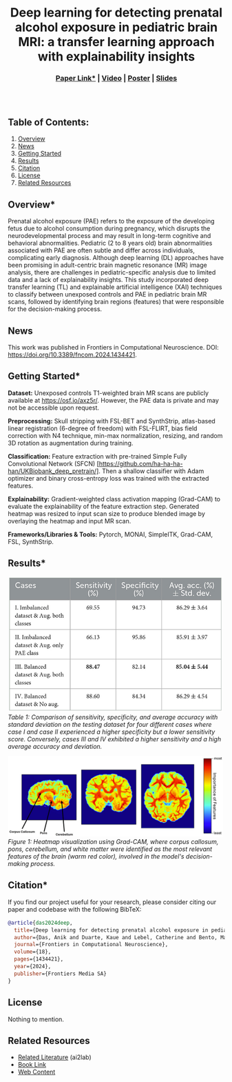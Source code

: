<div align="center">
  
# Deep learning for detecting prenatal alcohol exposure in pediatric brain MRI: a transfer learning approach with explainability insights
</div>

<h3 align="center">
  <a href="https://www.frontiersin.org/journals/computational-neuroscience/articles/10.3389/fncom.2024.1434421/full">Paper Link*</a> |
  <a href="">Video</a> |
  <a href="">Poster</a> |
  <a href="">Slides</a>
</h3>

<br><br>


## Table of Contents:
1. [Overview](#overview)
2. [News](#news)
3. [Getting Started](#start)
4. [Results](#results)
5. [Citation](#citation)
6. [License](#license)
7. [Related Resources](#resources)

## Overview* <a name="overview"></a>
Prenatal alcohol exposure (PAE) refers to the exposure of the developing fetus due to alcohol consumption during pregnancy, which disrupts the neurodevelopmental process and may result in long-term cognitive and behavioral abnormalities. Pediatric (2 to 8 years old) brain abnormalities associated with PAE are often subtle and differ across individuals, complicating early diagnosis. Although deep learning (DL) approaches have been promising in adult-centric brain magnetic resonance (MR) image analysis, there are challenges in pediatric-specific analysis due to limited data and a lack of explainability insights. This study incorporated deep transfer learning (TL) and explainable artificial intelligence (XAI) techniques to classify between unexposed controls and PAE in pediatric brain MR scans, followed by identifying brain regions (features) that were responsible for the decision-making process.

## News <a name="news"></a>
This work was published in Frontiers in Computational Neuroscience. DOI: https://doi.org/10.3389/fncom.2024.1434421.

## Getting Started* <a name="start"></a>
**Dataset:** Unexposed controls T1-weighted brain MR scans are publicly available at https://osf.io/axz5r/. However, the PAE data is private and may not be accessible upon request.

**Preprocessing:** Skull stripping with FSL-BET and SynthStrip, atlas-based linear registration (6-degree of freedom) with FSL-FLIRT, bias field correction with N4 technique, min-max normalization, resizing, and random 3D rotation as augmentation during training.

**Classification:** Feature extraction with pre-trained Simple Fully Convolutional Network (SFCN) [https://github.com/ha-ha-ha-han/UKBiobank_deep_pretrain/]. Then a shallow classifier with Adam optimizer and binary cross-entropy loss was trained with the extracted features.

**Explainability:** Gradient-weighted class activation mapping (Grad-CAM) to evaluate the explainability of the feature extraction step. Generated heatmap was resized to input scan size to produce blended image by overlaying the heatmap and input MR scan.

**Frameworks/Libraries & Tools:** Pytorch, MONAI, SimpleITK, Grad-CAM, FSL, SynthStrip.


## Results* <a name="results"></a>
<p align="left">
  <img src="images/results_table.jpg" alt="Results Table" width="500"/>
  <br>
  <em>Table 1: Comparison of sensitivity, specificity, and average accuracy with standard deviation on the testing dataset for four different cases where case I and case II experienced a higher specificity but a lower sensitivity score. Conversely, cases III and IV exhibited a higher sensitivity and a high average accuracy and deviation.</em>
</p>

<p align="left">
  <img src="images/xai_output.jpg" alt="Heatmap Visualization" width="500"/>
  <br>
  <em>Figure 1: Heatmap visualization using Grad-CAM, where corpus callosum, pons, cerebellum, and white matter were identified as the most relevant features of the brain (warm red color), involved in the model's decision-making process.</em>
</p>


## Citation* <a name="citation"></a>

If you find our project useful for your research, please consider citing our paper and codebase with the following BibTeX:

```bibtex
@article{das2024deep,
  title={Deep learning for detecting prenatal alcohol exposure in pediatric brain MRI: a transfer learning approach with explainability insights},
  author={Das, Anik and Duarte, Kaue and Lebel, Catherine and Bento, Mariana},
  journal={Frontiers in Computational Neuroscience},
  volume={18},
  pages={1434421},
  year={2024},
  publisher={Frontiers Media SA}
}
```

## License <a name="license"></a>
Nothing to mention.

## Related Resources <a name="resources"></a>
- [Related Literature](https://www.frontiersin.org/journals/computational-neuroscience/articles/10.3389/fncom.2024.1434421/full) (ai2lab)
- [Book Link](https://www.amazon.ca/Hands-Machine-Learning-Scikit-Learn-TensorFlow/dp/1098125975/ref=asc_df_1098125975/?gad_source=1&hvadid=706745562943&hvdev=c&hvdvcmdl&hvlocint&hvlocphy=9001320&hvnetw=g&hvpone&hvpos&hvptwo&hvqmt&hvrand=18226388509454359838&hvtargid=pla-1651497364252&linkCode=df0&mcid=7e8ca6f4dddf3bd783d530f456a83b68&psc=1&tag=googleshopc0c-20)
- [Web Content](https://d2l.ai/)
